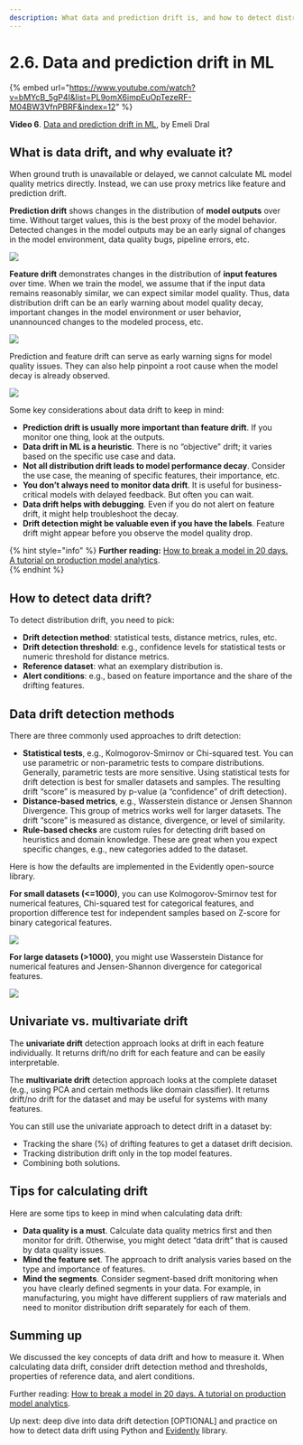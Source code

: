 ```yaml
---
description: What data and prediction drift is, and how to detect distribution drift using statistical methods and rule-based checks.
---
```


# 2.6. Data and prediction drift in ML

{% embed url="https://www.youtube.com/watch?v=bMYcB_5gP4I&list=PL9omX6impEuOpTezeRF-M04BW3VfnPBRF&index=12" %}

**Video 6**. [Data and prediction drift in ML](https://www.youtube.com/watch?v=bMYcB_5gP4I&list=PL9omX6impEuOpTezeRF-M04BW3VfnPBRF&index=12), by Emeli Dral

## What is data drift, and why evaluate it?

When ground truth is unavailable or delayed, we cannot calculate ML model quality metrics directly. Instead, we can use proxy metrics like feature and prediction drift. 

**Prediction drift** shows changes in the distribution of **model outputs** over time. Without target values, this is the best proxy of the model behavior. Detected changes in the model outputs may be an early signal of changes in the model environment, data quality bugs, pipeline errors, etc. 

![](<../../../images/2023109\_course\_module2.058-min.png>)

**Feature drift** demonstrates changes in the distribution of **input features** over time. When we train the model, we assume that if the input data remains reasonably similar, we can expect similar model quality. Thus, data distribution drift can be an early warning about model quality decay, important changes in the model environment or user behavior, unannounced changes to the modeled process, etc. 

![](<../../../images/2023109\_course\_module2.060-min.png>)

Prediction and feature drift can serve as early warning signs for model quality issues. They can also help pinpoint a root cause when the model decay is already observed.

![](<../../../images/2023109\_course\_module2.065-min.png>)

Some key considerations about data drift to keep in mind:
* **Prediction drift is usually more important than feature drift**. If you monitor one thing, look at the outputs. 
* **Data drift in ML is a heuristic**. There is no “objective” drift; it varies based on the specific use case and data.
* **Not all distribution drift leads to model performance decay**. Consider the use case, the meaning of specific features, their importance, etc.
* **You don’t always need to monitor data drift**. It is useful for business-critical models with delayed feedback. But often you can wait.
* **Data drift helps with debugging**. Even if you do not alert on feature drift, it might help troubleshoot the decay.
* **Drift detection might be valuable even if you have the labels**. Feature drift might appear before you observe the model quality drop.

{% hint style="info" %}
**Further reading:** [How to break a model in 20 days. A tutorial on production model analytics](https://www.evidentlyai.com/blog/tutorial-1-model-analytics-in-production).  
{% endhint %}

## How to detect data drift?

To detect distribution drift, you need to pick:
* **Drift detection method**: statistical tests, distance metrics, rules, etc.
* **Drift detection threshold**: e.g., confidence levels for statistical tests or numeric threshold for distance metrics. 
* **Reference dataset**: what an exemplary distribution is.
* **Alert conditions**: e.g., based on feature importance and the share of the drifting features.

## Data drift detection methods

There are three commonly used approaches to drift detection:
* **Statistical tests**, e.g., Kolmogorov-Smirnov or Chi-squared test. You can use parametric or non-parametric tests to compare distributions. Generally, parametric tests are more sensitive. Using statistical tests for drift detection is best for smaller datasets and samples. The resulting drift “score” is measured by p-value (a “confidence” of drift detection). 
* **Distance-based metrics**, e.g., Wasserstein distance or Jensen Shannon Divergence. This group of metrics works well for larger datasets. The drift “score” is measured as distance, divergence, or level of similarity. 
* **Rule-based checks** are custom rules for detecting drift based on heuristics and domain knowledge. These are great when you expect specific changes, e.g., new categories added to the dataset. 

Here is how the defaults are implemented in the Evidently open-source library.

**For small datasets (<=1000)**, you can use Kolmogorov-Smirnov test for numerical features, Chi-squared test for categorical features, and proportion difference test for independent samples based on Z-score for binary categorical features. 

![](<../../../images/2023109\_course\_module2.070-min.png>)

**For large datasets (>1000)**, you might use Wasserstein Distance for numerical features and Jensen-Shannon divergence for categorical features.

![](<../../../images/2023109\_course\_module2.071-min.png>)

## Univariate vs. multivariate drift

The **univariate drift** detection approach looks at drift in each feature individually. It returns drift/no drift for each feature and can be easily interpretable. 

The **multivariate drift** detection approach looks at the complete dataset (e.g., using PCA and certain methods like domain classifier). It returns drift/no drift for the dataset and may be useful for systems with many features. 

You can still use the univariate approach to detect drift in a dataset by:
* Tracking the share (%) of drifting features to get a dataset drift decision.
* Tracking distribution drift only in the top model features. 
* Combining both solutions.

## Tips for calculating drift

Here are some tips to keep in mind when calculating data drift:
* **Data quality is a must**. Calculate data quality metrics first and then monitor for drift. Otherwise, you might detect “data drift” that is caused by data quality issues.
* **Mind the feature set**. The approach to drift analysis varies based on the type and importance of features.
* **Mind the segments**. Consider segment-based drift monitoring when you have clearly defined segments in your data. For example, in manufacturing, you might have different suppliers of raw materials and need to monitor distribution drift separately for each of them.

## Summing up

We discussed the key concepts of data drift and how to measure it. When calculating data drift, consider drift detection method and thresholds, properties of reference data, and alert conditions. 

Further reading: [How to break a model in 20 days. A tutorial on production model analytics](https://www.evidentlyai.com/blog/tutorial-1-model-analytics-in-production).

Up next: deep dive into data drift detection [OPTIONAL] and practice on how to detect data drift using Python and [Evidently](https://github.com/evidentlyai/evidently) library.
